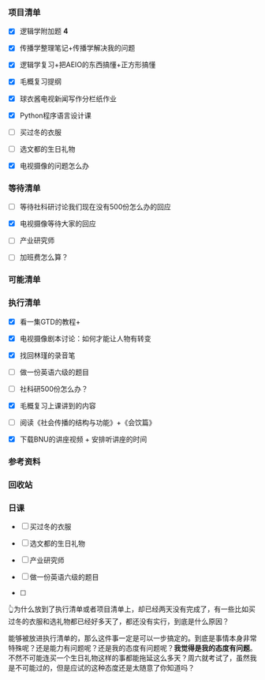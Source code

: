 ### 项目清单

- [x] 逻辑学附加题 **4**

- [x] 传播学整理笔记+传播学解决我的问题

- [x] 逻辑学复习+把AEIO的东西搞懂+正方形搞懂

- [x] 毛概复习提纲

- [x] 球衣酱电视新闻写作分栏纸作业

- [x] Python程序语言设计课

- [ ] 买过冬的衣服

- [ ] 选文都的生日礼物

- [x] 电视摄像的问题怎么办

  

### 等待清单

- [ ] 等待社科研讨论我们现在没有500份怎么办的回应

- [x] 电视摄像等待大家的回应

- [ ] 产业研究师

- [ ] 加班费怎么算？

  

### 可能清单



### 执行清单

- [x] 看一集GTD的教程+

- [x] 电视摄像剧本讨论：如何才能让人物有转变

- [x] 找回林瑾的录音笔

- [ ] 做一份英语六级的题目

- [ ] 社科研500份怎么办？ 

- [x] 毛概复习上课讲到的内容

- [ ] 阅读《社会传播的结构与功能》+《会饮篇》

- [x] 下载BNU的讲座视频 + 安排听讲座的时间

  

### 参考资料

### 回收站



### 日课

- [ ] 买过冬的衣服

- [ ] 选文都的生日礼物

- [ ] 产业研究师
- [ ] 做一份英语六级的题目
- [ ] 

👆为什么放到了执行清单或者项目清单上，却已经两天没有完成了，有一些比如买过冬的衣服和选礼物都已经好多天了，都还没有实行，到底是什么原因？

能够被放进执行清单的，那么这件事一定是可以一步搞定的。到底是事情本身非常特殊呢？还是能力有问题呢？还是我的态度有问题呢？**我觉得是我的态度有问题**。不然不可能连买一个生日礼物这样的事都能拖延这么多天？周六就考试了，虽然我是不可能过的，但是应试的这种态度还是太随意了你知道吗？